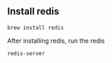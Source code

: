 ## Install redis
```
brew install redis
```
After installing redis, run the redis
```
redis-server
````